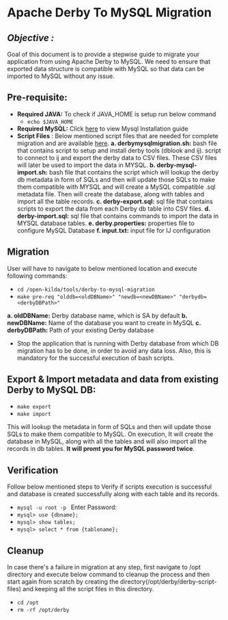 # Apache Derby To MySQL Migration
## _Objective :_

Goal of this document is to provide a stepwise guide to migrate your application from using Apache Derby to MySQL. We need to ensure that exported data structure is compatible with MySQL so that data can be imported to MySQL without any issue.

## Pre-requisite:

- **Required JAVA:** To check if JAVA_HOME is setup run below command
   - ```echo $JAVA_HOME```
- **Required MySQL:** Click [here](https://dev.mysql.com/doc/mysql-installation-excerpt/5.7/en/) to view Mysql Installation guide
- **Script Files** : Below mentioned script files that are needed for complete migration and are available [here](https://github.com/telstra/open-kilda/tree/improvement/derby_to_mysql_migration/tools/derby-to-mysql-migration/script-files).
**a. derbymysqlmigration.sh:** bash file that contains script to setup and install derby tools (dblook and ij). script to connect to ij and export the derby data to CSV files. These CSV files will later be used to import the data in MYSQL.
**b. derby-mysql-import.sh:** bash file that contains the script which will lookup the derby db metadata in form of SQLs and then will update those SQLs to make them compatible with MYSQL and will create a MySQL compatible .sql metadata file. Then will create the database, along with tables and import all the table records.
**c. derby-export.sql:** sql file that contains scripts to export the data from each Derby db table into CSV files.
**d. derby-import.sql:** sql file that contains commands to import the data in MYSQL database tables.
**e. derby.properties:** properties file to configure MySQL Database 
**f. input.txt:** input file for IJ configuration

## Migration

User will have to navigate to below mentioned location and execute following commands:

- ```cd /open-kilda/tools/derby-to-mysql-migration```
- ```make pre-req "olddb=<oldDBName>" "newdb=<newDBName>" "derbydb=<derbyDBPath>"```

 **a. oldDBName:** Derby database name, which is SA by default
 **b. newDBName:** Name of the database you want to create in MySQL
 **c. derbyDBPath:** Path of your existing Derby database
- Stop the application that is running with Derby database from which DB migration has to be done, in order to avoid any data loss. Also, this is mandatory for the successful execution of bash scripts.

## Export & Import metadata and data from existing Derby to MySQL DB:
  - ```make export```
  - ```make import```

This will lookup the metadata in form of SQLs and then will update those SQLs to make them compatible to MySQL. On execution, It will create the database in MySQL, along with all the tables and will also import all the records in db tables. **It will promt you for MySQL password twice**.

## Verification
Follow below mentioned steps to Verify if scripts execution is successful and database is created successfully along with each table and its records. 
- ```mysql -u root -p ```
Enter Password:
- ```mysql> use {dbname};```
- ```mysql> show tables;```
- ```mysql> select * from {tablename};```
## Cleanup
In case there's a failure in migration at any step, first navigate to /opt directory and execute below command to cleanup the process and then start again from scratch by creating the directory(/opt/derby/derby-script-files) and keeping all the script files in this directory.
 
 - ```cd /opt``` 
 - ```rm -rf /opt/derby```
